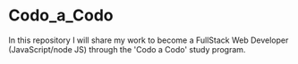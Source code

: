 # Codo_a_Codo
In this repository I will share my work to become a FullStack Web Developer (JavaScript/node JS) through the 'Codo a Codo' study program.

